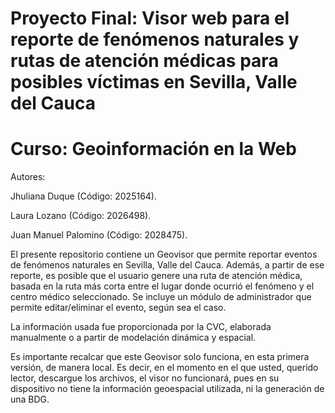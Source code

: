 # Proyecto Final: Visor web para el reporte de fenómenos naturales y rutas de atención médicas para posibles víctimas en Sevilla, Valle del Cauca

# Curso: Geoinformación en la Web

Autores: 

Jhuliana Duque (Código: 2025164).

Laura Lozano (Código: 2026498).

Juan Manuel Palomino (Código: 2028475).

El presente repositorio contiene un Geovisor que permite reportar eventos de fenómenos naturales en Sevilla, Valle del Cauca. Además, a partir de ese reporte, es posible que el usuario genere una ruta de atención médica, basada en la ruta más corta entre el lugar donde ocurrió el fenómeno y el centro médico seleccionado. Se incluye un módulo de administrador que permite editar/eliminar el evento, según sea el caso.

La información usada fue proporcionada por la CVC, elaborada manualmente o a partir de modelación dinámica y espacial.

Es importante recalcar que este Geovisor solo funciona, en esta primera versión, de manera local. Es decir, en el momento en el que usted, querido lector, descargue los archivos, el visor no funcionará, pues en su dispositivo no tiene la información geoespacial utilizada, ni la generación de una BDG.
